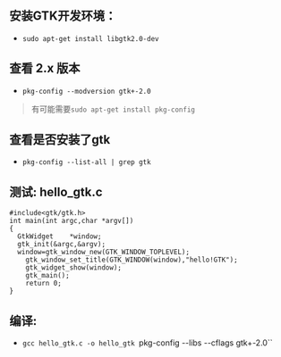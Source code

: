 ## 安装GTK开发环境：
+ `sudo apt-get install libgtk2.0-dev`

## 查看 2.x 版本
+ `pkg-config --modversion gtk+-2.0` 
> 有可能需要`sudo apt-get install pkg-config`

## 查看是否安装了gtk
+ `pkg-config --list-all | grep gtk`

## 测试: hello_gtk.c
```
#include<gtk/gtk.h>
int main(int argc,char *argv[])
{
  GtkWidget    *window;
  gtk_init(&argc,&argv);
  window=gtk_window_new(GTK_WINDOW_TOPLEVEL);
	gtk_window_set_title(GTK_WINDOW(window),"hello!GTK");
	gtk_widget_show(window);
	gtk_main();
	return 0;
}
```

## 编译:
+ `gcc hello_gtk.c -o hello_gtk `pkg-config --libs --cflags gtk+-2.0``
